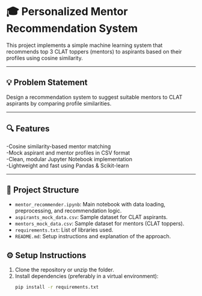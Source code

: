 # 🎓 Personalized Mentor Recommendation System

This project implements a simple machine learning system that recommends top 3 CLAT toppers (mentors) to aspirants based on their profiles using cosine similarity.

---

## 💡 Problem Statement

Design a recommendation system to suggest suitable mentors to CLAT aspirants by comparing profile similarities.

---

## 🔍 Features

-Cosine similarity-based mentor matching  
-Mock aspirant and mentor profiles in CSV format  
-Clean, modular Jupyter Notebook implementation  
-Lightweight and fast using Pandas & Scikit-learn  

---

## 📂 Project Structure

- `mentor_recommender.ipynb`: Main notebook with data loading, preprocessing, and recommendation logic.
- `aspirants_mock_data.csv`: Sample dataset for CLAT aspirants.
- `mentors_mock_data.csv`: Sample dataset for mentors (CLAT toppers).
- `requirements.txt`: List of libraries used.
- `README.md`: Setup instructions and explanation of the approach.

## ⚙️ Setup Instructions

1. Clone the repository or unzip the folder.
2. Install dependencies (preferably in a virtual environment):
   ```bash
   pip install -r requirements.txt
